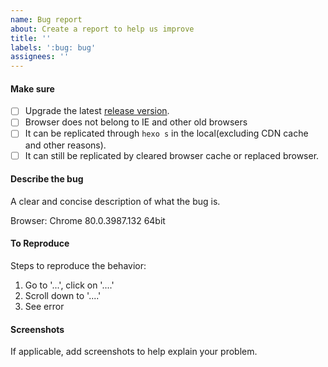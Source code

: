 ```yaml
---
name: Bug report
about: Create a report to help us improve
title: ''
labels: ':bug: bug'
assignees: ''
---
```


#### Make sure
- [ ] Upgrade the latest [release version](https://github.com/fluid-dev/hexo-theme-fluid/releases).
- [ ] Browser does not belong to IE and other old browsers
- [ ] It can be replicated through `hexo s` in the local(excluding CDN cache and other reasons).
- [ ] It can still be replicated by cleared browser cache or replaced browser.

#### Describe the bug
A clear and concise description of what the bug is.

Browser: Chrome 80.0.3987.132 64bit

#### To Reproduce
Steps to reproduce the behavior:
1. Go to '...', click on '....'
2. Scroll down to '....'
3. See error

#### Screenshots
If applicable, add screenshots to help explain your problem.
